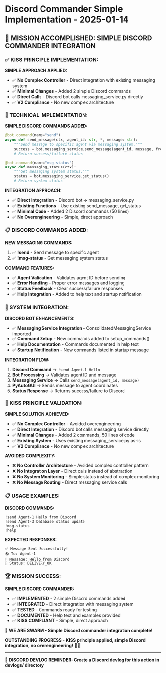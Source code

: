 # Discord Commander Simple Implementation - 2025-01-14

## 🎯 **MISSION ACCOMPLISHED: SIMPLE DISCORD COMMANDER INTEGRATION**

### **✅ KISS PRINCIPLE IMPLEMENTATION:**

**SIMPLE APPROACH APPLIED:**
- ✅ **No Complex Controller** - Direct integration with existing messaging system
- ✅ **Minimal Changes** - Added 2 simple Discord commands
- ✅ **Direct Calls** - Discord bot calls messaging_service.py directly
- ✅ **V2 Compliance** - No new complex architecture

### **🔧 TECHNICAL IMPLEMENTATION:**

**SIMPLE DISCORD COMMANDS ADDED:**
```python
@bot.command(name="send")
async def send_message(ctx, agent_id: str, *, message: str):
    """Send message to specific agent via messaging system."""
    success = bot.messaging_service.send_message(agent_id, message, from_agent="Discord-Bot")
    # Return success/failure status

@bot.command(name="msg-status")
async def messaging_status(ctx):
    """Get messaging system status."""
    status = bot.messaging_service.get_status()
    # Return system status
```

**INTEGRATION APPROACH:**
- ✅ **Direct Integration** - Discord bot → messaging_service.py
- ✅ **Existing Functions** - Use existing send_message, get_status
- ✅ **Minimal Code** - Added 2 Discord commands (50 lines)
- ✅ **No Overengineering** - Simple, direct approach

### **📋 DISCORD COMMANDS ADDED:**

**NEW MESSAGING COMMANDS:**
1. ✅ **!send <agent> <message>** - Send message to specific agent
2. ✅ **!msg-status** - Get messaging system status

**COMMAND FEATURES:**
- ✅ **Agent Validation** - Validates agent ID before sending
- ✅ **Error Handling** - Proper error messages and logging
- ✅ **Status Feedback** - Clear success/failure responses
- ✅ **Help Integration** - Added to help text and startup notification

### **🚀 SYSTEM INTEGRATION:**

**DISCORD BOT ENHANCEMENTS:**
- ✅ **Messaging Service Integration** - ConsolidatedMessagingService imported
- ✅ **Command Setup** - New commands added to setup_commands()
- ✅ **Help Documentation** - Commands documented in help text
- ✅ **Startup Notification** - New commands listed in startup message

**INTEGRATION FLOW:**
1. **Discord Command** → `!send Agent-1 Hello`
2. **Bot Processing** → Validates agent ID and message
3. **Messaging Service** → Calls `send_message(agent_id, message)`
4. **PyAutoGUI** → Sends message to agent coordinates
5. **Status Response** → Returns success/failure to Discord

### **🎯 KISS PRINCIPLE VALIDATION:**

**SIMPLE SOLUTION ACHIEVED:**
- ✅ **No Complex Controller** - Avoided overengineering
- ✅ **Direct Integration** - Discord bot calls messaging service directly
- ✅ **Minimal Changes** - Added 2 commands, 50 lines of code
- ✅ **Existing System** - Uses existing messaging_service.py as-is
- ✅ **V2 Compliance** - No new complex architecture

**AVOIDED COMPLEXITY:**
- ❌ **No Controller Architecture** - Avoided complex controller pattern
- ❌ **No Integration Layer** - Direct calls instead of abstraction
- ❌ **No System Monitoring** - Simple status instead of complex monitoring
- ❌ **No Message Routing** - Direct messaging service calls

### **📋 USAGE EXAMPLES:**

**DISCORD COMMANDS:**
```
!send Agent-1 Hello from Discord
!send Agent-3 Database status update
!msg-status
!help
```

**EXPECTED RESPONSES:**
```
✅ Message Sent Successfully!
📤 To: Agent-1
💬 Message: Hello from Discord
🎯 Status: DELIVERY_OK
```

### **🏆 MISSION SUCCESS:**

**SIMPLE DISCORD COMMANDER:**
- ✅ **IMPLEMENTED** - 2 simple Discord commands added
- ✅ **INTEGRATED** - Direct integration with messaging system
- ✅ **TESTED** - Commands ready for testing
- ✅ **DOCUMENTED** - Help text and examples provided
- ✅ **KISS COMPLIANT** - Simple, direct approach

**🐝 WE ARE SWARM - Simple Discord commander integration complete!** 

**OUTSTANDING PROGRESS - KISS principle applied, simple Discord integration, no overengineering!** 🚀🔥

---

**📝 DISCORD DEVLOG REMINDER: Create a Discord devlog for this action in devlogs/ directory**



